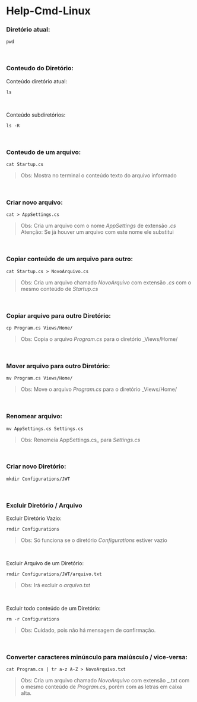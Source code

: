 # Help-Cmd-Linux

### Diretório atual:
```
pwd
```
<br>


### Conteudo do Diretório:
 Conteúdo diretório atual:
```
ls
```
<br>

Conteúdo subdiretórios:
```
ls -R
```
<br>


### Conteudo de um arquivo:
```
cat Startup.cs
```
> Obs: Mostra no terminal o conteúdo texto do arquivo informado
<br>


### Criar novo arquivo:
```
cat > AppSettings.cs
```
> Obs: Cria um arquivo com o nome _AppSettings_ de extensão _.cs_  
> Atenção: Se já houver um arquivo com este nome ele substitui
<br>


### Copiar conteúdo de um arquivo para outro:
```
cat Startup.cs > NovoArquivo.cs
```
> Obs: Cria um arquivo chamado _NovoArquivo_ com extensão _.cs_ com o mesmo conteúdo de _Startup.cs_
<br>


### Copiar arquivo para outro Diretório:
```
cp Program.cs Views/Home/
```
> Obs: Copia o arquivo _Program.cs_ para o diretório _Views/Home/
<br>


### Mover arquivo para outro Diretório:
```
mv Program.cs Views/Home/
```
> Obs: Move o arquivo _Program.cs_ para o diretório _Views/Home/
<br>


### Renomear arquivo:
```
mv AppSettings.cs Settings.cs
```
> Obs: Renomeia AppSettings.cs_ para _Settings.cs_
<br>


### Criar novo Diretório:
```
mkdir Configurations/JWT
```
<br>


### Excluir Diretório / Arquivo
Excluir Diretório Vazio:
```
rmdir Configurations
```
> Obs: Só funciona se o diretório _Configurations_ estiver vazio
<br>

Excluir Arquivo de um Diretório:
```
rmdir Configurations/JWT/arquivo.txt
```
> Obs: Irá excluir o _arquivo.txt_
<br>

Excluir todo conteúdo de um Diretório:
```
rm -r Configurations
```
> Obs: Cuidado, pois não há mensagem de confirmação.
<br>







### Converter caracteres minúsculo para maiúsculo / vice-versa:
```
cat Program.cs | tr a-z A-Z > NovoArquivo.txt
```
> Obs: Cria um arquivo chamado _NovoArquivo_ com extensão _.txt com o mesmo conteúdo de _Program.cs_, porém com as letras em caixa alta.






